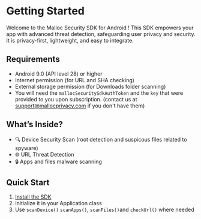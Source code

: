 # Getting Started

Welcome to the Malloc Security SDK for Android !
This SDK empowers your app with advanced threat detection, safeguarding user privacy and security. It is privacy-first, lightweight, and easy to integrate.

## Requirements

- Android 9.0 (API level 28) or higher
- Internet permission (for URL and SHA checking)
- External storage permission (for Downloads folder scanning)
- You will need the `mallocSecuritySdkAuthToken` and the `key` that were provided to you upon subscription.
  (contact us at support@mallocprivacy.com  if you don't have them)

## What’s Inside?

- 🔍 Device Security Scan (root detection and suspicous files related to spyware) 
- 🌐 URL Threat Detection
- 🔒 Apps and files malware scanning 

## Quick Start

1. [Install the SDK](./installation.md)
2. Initialize it in your Application class
3. Use `scanDevice()`  `scanApps()`, `scanFiles()`and `checkUrl()` where needed
